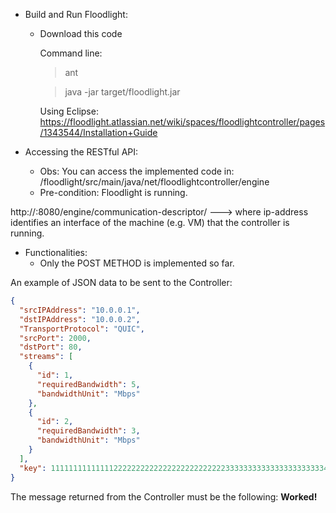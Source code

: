 * Build and Run Floodlight:

  * Download this code

    Command line:
    > ant
 
    > java -jar target/floodlight.jar


    Using Eclipse:
    https://floodlight.atlassian.net/wiki/spaces/floodlightcontroller/pages/1343544/Installation+Guide


* Accessing the RESTful API:
  * Obs: You can access the implemented code in: /floodlight/src/main/java/net/floodlightcontroller/engine
  * Pre-condition: Floodlight is running.

http://<ip-address>:8080/engine/communication-descriptor/  ---> where ip-address identifies an interface of the machine (e.g. VM) that the controller is running.

   


* Functionalities:
  * Only the POST METHOD is implemented so far. 

An example of JSON data to be sent to the Controller:
```json
{
  "srcIPAddress": "10.0.0.1",
  "dstIPAddress": "10.0.0.2",
  "TransportProtocol": "QUIC",
  "srcPort": 2000,
  "dstPort": 80,
  "streams": [
    {
      "id": 1,
      "requiredBandwidth": 5,
      "bandwidthUnit": "Mbps"
    },
    {
      "id": 2,
      "requiredBandwidth": 3,
      "bandwidthUnit": "Mbps"
    }
  ],
  "key": 11111111111111222222222222222222222222233333333333333333333334444444444444444444444444
}
```
The message returned from the Controller must be the following: **Worked!** 




